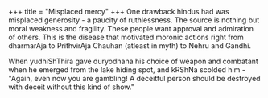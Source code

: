 +++
title = "Misplaced mercy"
+++
One drawback hindus had was misplaced generosity - a paucity of ruthlessness. The source is nothing but moral weakness and fragility. These people want approval and admiration of others. This is the disease that motivated moronic actions right from dharmarAja to  PrithvirAja Chauhan (atleast in myth) to Nehru and Gandhi.

When yudhiShThira gave duryodhana his choice of weapon and combatant when he emerged from the lake hiding spot, and kRShNa scolded him - "Again, even now you are gambling! A deceitful person should be destroyed with deceit without this kind of show."
